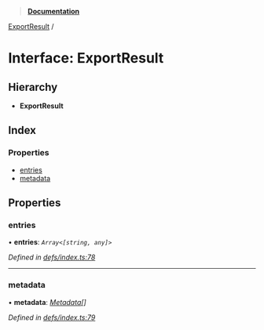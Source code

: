 > **[Documentation](../README.md)**

[ExportResult](exportresult.md) /

# Interface: ExportResult

## Hierarchy

* **ExportResult**

## Index

### Properties

* [entries](exportresult.md#entries)
* [metadata](exportresult.md#metadata)

## Properties

###  entries

• **entries**: *`Array<[string, any]>`*

*Defined in [defs/index.ts:78](https://github.com/badbatch/cachemap/blob/52c713b/packages/core/src/defs/index.ts#L78)*

___

###  metadata

• **metadata**: *[Metadata](metadata.md)[]*

*Defined in [defs/index.ts:79](https://github.com/badbatch/cachemap/blob/52c713b/packages/core/src/defs/index.ts#L79)*
